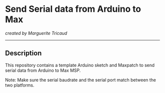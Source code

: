 # Send Serial data from Arduino to Max 

_created by Marguerite Tricaud_

***


## Description

This repository contains a template Arduino sketch and Maxpatch to send serial data from Arduino to Max MSP. 

Note: Make sure the serial baudrate and the serial port match between the two platforms.
